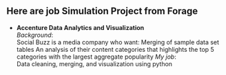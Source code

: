 ## Here are job Simulation Project from Forage
* **Accenture Data Analytics and Visualization**<br>
  *Background*:<br>
  Social Buzz is a media company who want:
  Merging of sample data set tables
  An analysis of their content categories that highlights the top 5 categories with the largest aggregate popularity
  *My job*:<br>
  Data cleaning, merging, and visualization using python
